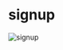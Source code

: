 # signup
![signup](https://user-images.githubusercontent.com/117155113/235672125-a7917fde-ccd0-4579-baef-136de1f1f485.png)
